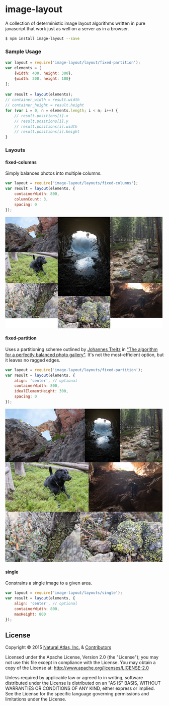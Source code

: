 # image-layout

A collection of deterministic image layout algorithms written in pure javascript that work just as well on a server as in a browser.

```sh
$ npm install image-layout --save
```

### Sample Usage
```js
var layout = require('image-layout/layout/fixed-partition');
var elements = [
	{width: 400, height: 300},
	{width: 200, height: 100}
];

var result = layout(elements);
// container_width = result.width
// container_height = result.height
for (var i = 0, n = elements.length; i < n; i++) {
	// result.positions[i].x
	// result.positions[i].y
	// result.positions[i].width
	// result.positions[i].height
}
```

### Layouts

#### fixed-columns

Simply balances photos into multiple columns.

```js
var layout = require('image-layout/layouts/fixed-columns');
var result = layout(elements, {
    containerWidth: 800,
    columnCount: 3,
    spacing: 0
});
```

<img src="./docs/fixed-columns.jpg?raw=true" width="500" />

#### fixed-partition

Uses a partitioning scheme outlined by [Johannes Treitz](https://twitter.com/jtreitz) in ["The algorithm for a perfectly balanced photo gallery"](https://www.crispymtn.com/stories/the-algorithm-for-a-perfectly-balanced-photo-gallery). It's not the most-efficient option, but it leaves no ragged edges.

```js
var layout = require('image-layout/layouts/fixed-partition');
var result = layout(elements, {
    align: 'center', // optional
    containerWidth: 800,
    idealElementHeight: 300,
    spacing: 0
});
```

<img src="./docs/fixed-partition.jpg?raw=true" width="500" />


#### single

Constrains a single image to a given area.

```js
var layout = require('image-layout/layouts/single');
var result = layout(elements, {
    align: 'center', // optional
    containerWidth: 800,
    maxHeight: 800
});
```

## License

Copyright &copy; 2015 [Natural Atlas, Inc.](https://github.com/naturalatlas) & [Contributors](https://github.com/naturalatlas/image-layout/graphs/contributors)

Licensed under the Apache License, Version 2.0 (the "License"); you may not use this file except in compliance with the License. You may obtain a copy of the License at: http://www.apache.org/licenses/LICENSE-2.0

Unless required by applicable law or agreed to in writing, software distributed under the License is distributed on an "AS IS" BASIS, WITHOUT WARRANTIES OR CONDITIONS OF ANY KIND, either express or implied. See the License for the specific language governing permissions and limitations under the License.
